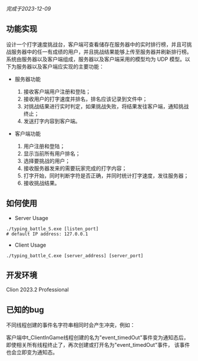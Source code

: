 *完成于2023-12-09*
## 功能实现

设计一个打字速度挑战台，客户端可查看储存在服务器中的实时排行榜，并且可挑战服务器中的任一有成绩的用户，并且挑战结果能够上传至服务器并刷新排行榜。系统由服务器以及客户端组成，服务器以及客户端采用的模型均为 UDP 模型。以下为服务器以及客户端应实现的主要功能：

* 服务器功能

  1. 接收客户端用户注册和登陆；
  2. 接收用户的打字速度并排名，排名应该记录到文件中；
  3. 对挑战结果进行实时判定，如果挑战失败，将结果发往客户端，通知挑战终止；
  4. 发送打字内容到客户端。
* 客户端功能

  1. 用户注册和登陆；
  2. 显示当前所有用户排名；
  3. 选择要挑战的用户；
  4. 接收服务器发来的需要玩家完成的打字内容；
  5. 打字开始，同时判断字符是否正确，并同时统计打字速度，发往服务器；
  6. 接收挑战结果。

## 如何使用

- Server Usage

```shell
./typing_battle_S.exe [listen_port]
# default IP address: 127.0.0.1
```

- Client Usage

```shell
./typing_battle_C.exe [server_address] [server_port]
```

## 开发环境

Clion 2023.2 Professional

## 已知的bug

不同线程创建的事件名字符串相同时会产生冲突，例如：

客户端中t_ClientInGame线程创建的名为"event_timedOut"事件变为通知态后，
即使相关所有线程终止了，再次创建或打开名为"event_timedOut"事件，
该事件也会立即变为通知态。
